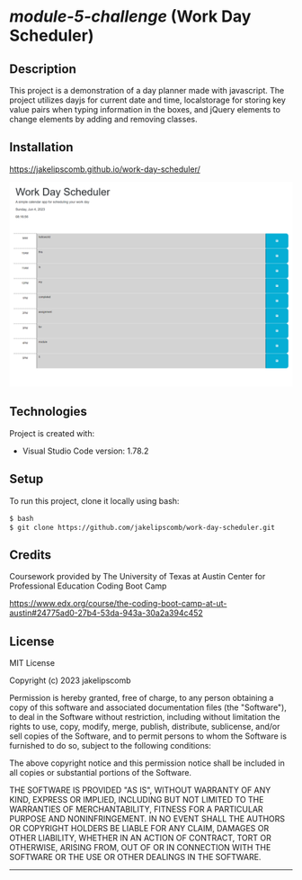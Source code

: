 # *module-5-challenge* (Work Day Scheduler)

## **Description**

This project is a demonstration of a day planner made with javascript. The project utilizes dayjs for current date and time, localstorage for storing key value pairs when typing information in the boxes, and jQuery elements to change elements by adding and removing classes.

## **Installation**

https://jakelipscomb.github.io/work-day-scheduler/

![Work Day Scheduler](assets/images/work-day-scheduler.png)

## **Technologies**
Project is created with:
* Visual Studio Code version: 1.78.2
	
## **Setup**
To run this project, clone it locally using bash:

```
$ bash
$ git clone https://github.com/jakelipscomb/work-day-scheduler.git
```

## **Credits**
Coursework provided by The University of Texas at Austin Center for Professional Education Coding Boot Camp

https://www.edx.org/course/the-coding-boot-camp-at-ut-austin#24775ad0-27b4-53da-943a-30a2a394c452

## **License**

MIT License

Copyright (c) 2023 jakelipscomb

Permission is hereby granted, free of charge, to any person obtaining a copy
of this software and associated documentation files (the "Software"), to deal
in the Software without restriction, including without limitation the rights
to use, copy, modify, merge, publish, distribute, sublicense, and/or sell
copies of the Software, and to permit persons to whom the Software is
furnished to do so, subject to the following conditions:

The above copyright notice and this permission notice shall be included in all
copies or substantial portions of the Software.

THE SOFTWARE IS PROVIDED "AS IS", WITHOUT WARRANTY OF ANY KIND, EXPRESS OR
IMPLIED, INCLUDING BUT NOT LIMITED TO THE WARRANTIES OF MERCHANTABILITY,
FITNESS FOR A PARTICULAR PURPOSE AND NONINFRINGEMENT. IN NO EVENT SHALL THE
AUTHORS OR COPYRIGHT HOLDERS BE LIABLE FOR ANY CLAIM, DAMAGES OR OTHER
LIABILITY, WHETHER IN AN ACTION OF CONTRACT, TORT OR OTHERWISE, ARISING FROM,
OUT OF OR IN CONNECTION WITH THE SOFTWARE OR THE USE OR OTHER DEALINGS IN THE
SOFTWARE.

---